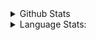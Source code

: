 
<details>
<summary>Github Stats</summary>
<p align="center">
<img src="https://github-readme-stats.vercel.app/api?username=terminaldweller"/>
</p>
</details>
<details>
<summary>Language Stats:</summary></br>
<p align="center">
<img src="https://wakatime.com/share/@939a2c82-4342-452e-909a-61f1ee5e0b32/701c4356-5bca-42db-b683-926c1f1f5537.svg" height="400"/>
</p>
<summary>Top Languages:</summary></br>
<p align="center">
<img src="https://github-readme-stats.vercel.app/api/top-langs/?username=terminaldweller&hide=html" height="400"/>
</p>
</details>
